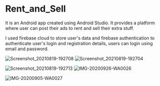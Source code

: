 # Rent_and_Sell
It is an Android app created using Android Studio. It provides a platform where user can post their ads to rent and sell their extra stuff.

I used firebase cloud to store user's data and firebase authentication to authenticate user's login and registration details, users can login using email and password.

![Screenshot_20210819-192708](https://user-images.githubusercontent.com/60127661/130100458-df8058d1-b87d-475d-bb22-9612b2961d24.png)
![Screenshot_20210819-192704](https://user-images.githubusercontent.com/60127661/130100467-26696809-cb08-4722-8d0d-529a0dc59de8.png)

![Screenshot_20210819-192713](https://user-images.githubusercontent.com/60127661/130100469-a48cace4-5a29-4274-86fe-e35df13c4774.png)
![IMG-20200926-WA0026](https://user-images.githubusercontent.com/60127661/130101501-16811118-c0f5-46df-99db-90a40d541df1.jpg)

![IMG-20200905-WA0027](https://user-images.githubusercontent.com/60127661/130101625-e280ace4-90bd-4214-8e44-afebb56682dd.jpg)

